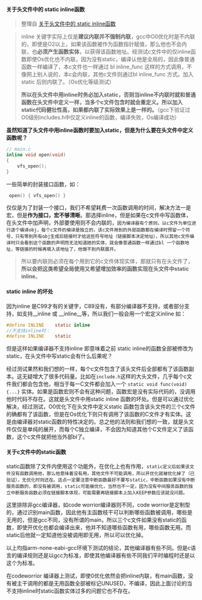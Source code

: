 #### 关于头文件中的 static inline函数

> 整理自 [关于头文件中的 static inline函数](https://blog.csdn.net/huanghui167/article/details/41346663)

>inline 关键字实际上仅是**建议内联并不强制内联**，gcc中O0优化时是不内联的，即使是O2以上，如果该函数被作为函数指针赋值，那么他也不会内联，也**必须产生函数实体**，以获得该函数地址。经测试c文件中的仅inline函数即使Os优化也不内联，因为没有static，编译认他是全局的，因此像普通函数一样编译了，本c文件也一样通过 bl inline_func 这样的方式调用，不像网上别人说的，本c会内联，其他c文件则通过bl inline_func 方式。加入static 后则内联了。（Os优化等级测试）
>
>**所以在头文件中用inline时务必加入static，否则当inline不内联时就和普通函数在头文件中定义一样，当多个c文件包含时就会重定义。所以加入static代码健壮性高，如果都内联了实际效果上是一样的。**（gcc下验证过O0级别includes.h中仅定义inline的函数，编译失败，Os编译成功）

**虽然知道了头文件中用inline函数时要加入static，但是为什么要在头文件中定义函数呢？**

```c
// main.c
inline void open(void)
{
    vfs_open();
}
```

 一些简单的封装接口函数，如：

```c
 open() { vfs_open() }
```

 仅仅是为了封装一个接口，我们不希望耗费一次函数调用的时间，解决方法一是宏，但是**作为接口，宏不够清晰**。那选择inline，但是如果在c文件中写函数体，在头文件中加声明，外部要使用则不会内联的，`因为编译器有个原则，以c文件为单位进行逐个编译obj，每个c文件的编译是独立的，该c文件用到的外部函数都在编译时预留一个符号，只有等到所有obj生成后链接时才给这些符号地址（链接脚本决定地址），所以其他c文件编译时只会看到这个函数的声明而无法知道她的实体，就会像普通函数一样通过bl 一个函数地址，等链接的时候再填入该地址了，他做不到内联展开。`

> 所以要内联则必须在每个用到它的c文件体现实体，那就只有在头文件了，**所以会把这类希望全局使用又希望增加效率的函数实现在头文件中static inline**。

#### **static inline 的坏处**

因为inline 是C99才有的关键字，C89没有，有部分编译器不支持，或者部分支持，如支持__inline 或 __inline__等，所以我们一般会用一个宏定义inline 如：

```c
#define INLINE    static inline
//不支持inline时：
#define INLINE    static
```

但是这样如果编译器不支持inline 即意味着之前 static inline的函数全部被修改为 static，在头文件中写static会有什么后果呢？

经过测试果然和我们想的一样，每个c文件包含了该头文件后全部都有了该函数副本。这无疑增大了很多代码量。比如在`include.h`这样的大头文件，几乎每个c文件我们都会包含他，相当于每一C文件都会加入一个 `static void func(void){...}`  实体。如果是函数宏则不会有这种问题，函数宏是没有实际代码的，没调用他时代码不存在。这就是头文件中用static inline 函数的坏处。但是可以通过优化解决，经过测试，O0优化下在头文件中定义static 函数包含该头文件的三个c文件的确都有了该函数，但是在Os优化下则只有调用了该函数的C文件才有实体。这是由编译器对static函数的特性决定的。总之他的法则和我们想的一致，就是头文件仅仅是单纯的展开，而每个C独立编译，不会因为知道其他个C文件定义了该函数，这个c文件就把他当外部bl了。

#### 关于c文件中的static函数

static函数除了文件内使用这个功能外，在优化上也有作用，`static定义后如果该文件没有函数调用他，那么他意味着没有用，其他文件不可能调用，所以开优化就被优化掉了（已验证），无优化时则还在。这点一定要注意中断函数最好不要写static，中断函数如果没有中断服务函数的，即没有被调用，static可能被优化，当然也不一定，因为没有中间服务函数的独立中断服务函数必须在链接脚本体现，可能需要再链接脚本上加入KEEP参数应该就没问题。`

这里排除非gcc编译器，如code worrior编译器则不同，code worrior是定制型的，通过识别main函数，因此他有主函数枝干可以判断哪些函数被调用，哪些是无用的，但是gcc不同，没有所谓的main，所以三个c文件如果没有static的函数，即使开优化也都会编译出来，他并不知道哪些函数有用，哪些函数无用。而static后他就一定知道他没被调用即无用，所以可以优化掉。

以上均指arm-none-eabi-gcc环境下测试的结论，其他编译器有些不同。但是c语言的编译规则还是以gcc为标准，即使其他编译器有些不同我们平时编程时还是以这个为标准。

在codeworrior 编译器上测试，即使0优化依然会把inline内联，有main函数，没有被主干调用的都是无用函数全部被标记UNUSED，不编译，因此上面讨论的当不支持inline时static函数实体过多的问题它也不存在。
